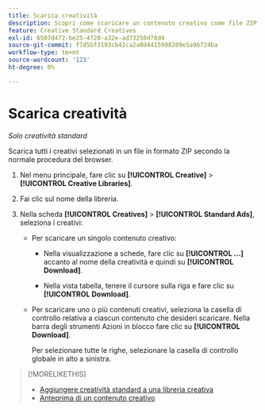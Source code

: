 ```yaml
---
title: Scarica creatività
description: Scopri come scaricare un contenuto creativo come file ZIP.
feature: Creative Standard Creatives
exl-id: 6507d472-be25-4f20-a32e-ad73250d78d4
source-git-commit: f7d5bf3193cb41ca2a0d4415998209e5a9b724ba
workflow-type: tm+mt
source-wordcount: '123'
ht-degree: 0%

---
```


# Scarica creatività

*Solo creatività standard*

Scarica tutti i creativi selezionati in un file in formato ZIP secondo la normale procedura del browser.

1. Nel menu principale, fare clic su **[!UICONTROL Creative]** > **[!UICONTROL Creative Libraries]**.

1. Fai clic sul nome della libreria.

1. Nella scheda **[!UICONTROL Creatives]** > **[!UICONTROL Standard Ads]**, seleziona i creativi:

   * Per scaricare un singolo contenuto creativo:

      * Nella visualizzazione a schede, fare clic su **[!UICONTROL ...]** accanto al nome della creatività e quindi su **[!UICONTROL Download]**.

      * Nella vista tabella, tenere il cursore sulla riga e fare clic su **[!UICONTROL Download]**.

   * Per scaricare uno o più contenuti creativi, seleziona la casella di controllo relativa a ciascun contenuto che desideri scaricare. Nella barra degli strumenti Azioni in blocco fare clic su **[!UICONTROL Download]**.

     Per selezionare tutte le righe, selezionare la casella di controllo globale in alto a sinistra.

>[!MORELIKETHIS]
>
>* [Aggiungere creatività standard a una libreria creativa](creative-add-standard.md)
>* [Anteprima di un contenuto creativo](creative-preview.md)
